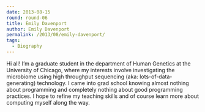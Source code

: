 ```yaml
---
date: 2013-08-15
round: round-06
title: Emily Davenport
author: Emily Davenport
permalink: /2013/08/emily-davenport/
tags:
  - Biography
---
```

Hi all! I&#8217;m a graduate student in the department of Human Genetics at the University of Chicago, where my interests involve investigating the microbiome using high throughput sequencing (aka: lots-of-data-generating) technology. I came into grad school knowing almost nothing about programming and completely nothing about good programming practices. I hope to refine my teaching skills and of course learn more about computing myself along the way.
